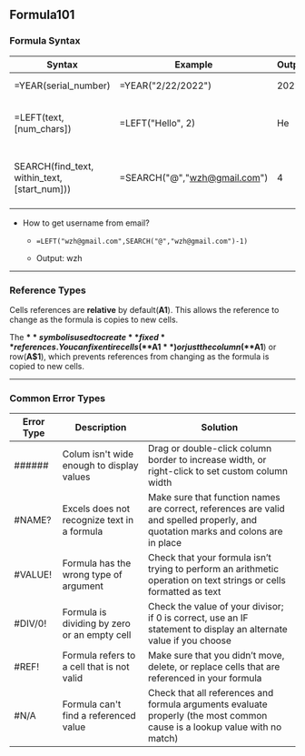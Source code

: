 ## Formula101

### Formula Syntax

| Syntax                                       | Example                      | Output | Description                                          |
| -------------------------------------------- | ---------------------------- | ------ | ---------------------------------------------------- |
| =YEAR(serial_number)                         | =YEAR("2/22/2022")           | 2022   | Get year of date                                     |
| =LEFT(text, [num_chars])                     | =LEFT("Hello", 2)            | He     | Get characters of text from left                     |
| SEARCH(find_text, within_text, [start_num])) | =SEARCH("@","wzh@gmail.com") | 4      | Get the order of the specified character in the text |

- How to get username from email?

  - ```excel
    =LEFT("wzh@gmail.com",SEARCH("@","wzh@gmail.com")-1)
    ```

  - Output: wzh

------

### Reference Types

Cells references are **relative** by default(**A1**). This allows the reference to change as the formula is copies to new cells.

The **$** symbol is used to create **fixed** references. You can fix entire cells(**$A$1**) or just the column(**$A1**) or row(**A$1**), which prevents references from changing as the formula is copied to new cells.

------

### Common Error Types

| Error Type | Description                                  | Solution                                                     |
| ---------- | -------------------------------------------- | ------------------------------------------------------------ |
| ######     | Colum isn't wide enough to display values    | Drag or double-click column border to increase width, or right-click to set custom column width |
| #NAME?     | Excels does not recognize text in a formula  | Make sure that function names are correct, references are valid and spelled properly, and quotation marks and colons are in place |
| #VALUE!    | Formula has the wrong type of argument       | Check that your formula isn’t trying to perform an arithmetic operation on text strings or cells formatted as text |
| #DIV/0!    | Formula is dividing by zero or an empty cell | Check the value of your divisor; if 0 is correct, use an IF statement to display an alternate value if you choose |
| #REF!      | Formula refers to a cell that is not valid   | Make sure that you didn’t move, delete, or replace cells that are referenced in your formula |
| #N/A       | Formula can't find a referenced value        | Check that all references and formula arguments evaluate properly (the most common cause is a lookup value with no match) |
